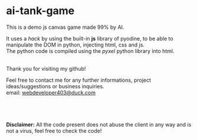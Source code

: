 # ai-tank-game

This is a demo js canvas game made 99% by AI.

It uses a _hack_ by using the built-in **js** library of pyodine, to be able to manipulate the DOM in python, injecting html, css and js.    
The python code is compiled using the _pyxel_ python library into html.


<br>
Thank you for visiting my github!
      
Feel free to contact me for any further informations, project ideas/suggestions or business inquiries.    
email: webdeveloper403@duck.com

<br>

#

**Disclaimer:** All the code present does not abuse the client in any way and is not a virus, feel free to check the code!
